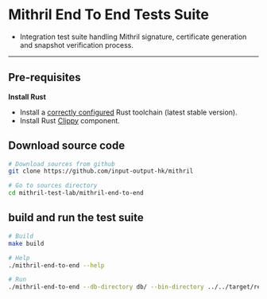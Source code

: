 # Mithril End To End Tests Suite

* Integration test suite handling Mithril signature, certificate generation and snapshot verification process.

---

## Pre-requisites

**Install Rust**

* Install a [correctly configured](https://www.rust-lang.org/learn/get-started) Rust toolchain (latest stable version).
* Install Rust [Clippy](https://github.com/rust-lang/rust-clippy) component.

## Download source code

```bash
# Download sources from github
git clone https://github.com/input-output-hk/mithril

# Go to sources directory
cd mithril-test-lab/mithril-end-to-end
```

## build and run the test suite

```bash
# Build
make build

# Help
./mithril-end-to-end --help

# Run
./mithril-end-to-end --db-directory db/ --bin-directory ../../target/release
```
